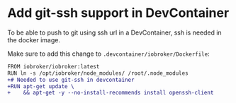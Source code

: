 # Add git-ssh support in DevContainer

To be able to push to git using ssh url in a DevContainer, ssh is needed in the docker image. 

Make sure to add this change to `.devcontainer/iobroker/Dockerfile`:

```diff
FROM iobroker/iobroker:latest
RUN ln -s /opt/iobroker/node_modules/ /root/.node_modules
+# Needed to use git-ssh in devcontainer
+RUN apt-get update \
+    && apt-get -y --no-install-recommends install openssh-client
```
